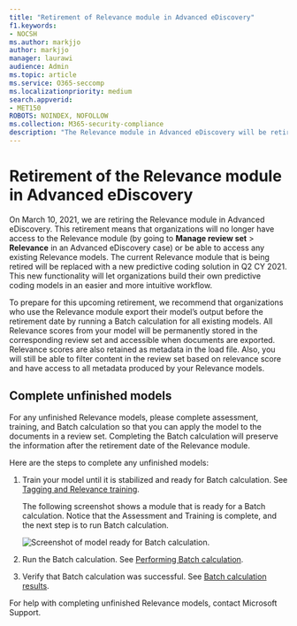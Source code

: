 ```yaml
---
title: "Retirement of Relevance module in Advanced eDiscovery"
f1.keywords:
- NOCSH
ms.author: markjjo
author: markjjo
manager: laurawi
audience: Admin
ms.topic: article
ms.service: O365-seccomp
ms.localizationpriority: medium
search.appverid: 
- MET150
ROBOTS: NOINDEX, NOFOLLOW
ms.collection: M365-security-compliance
description: "The Relevance module in Advanced eDiscovery will be retired on March 10, 2021. This article explains what to do before Relevance is retired. Specifically, finishing any unfinished models by running Batch calculation so that you can retain the metadata from the model."
---
```


# Retirement of the Relevance module in Advanced eDiscovery

On March 10, 2021, we are retiring the Relevance module in Advanced eDiscovery. This retirement means that organizations will no longer have access to the Relevance module (by going to **Manage review set** > **Relevance** in an Advanced eDiscovery case) or be able to access any existing Relevance models. The current Relevance module that is being retired will be replaced with a new predictive coding solution in Q2 CY 2021. This new functionality will let organizations build their own predictive coding models in an easier and more intuitive workflow.

To prepare for this upcoming retirement, we recommend that organizations who use the Relevance module export their model’s output before the retirement date by running a Batch calculation for all existing models. All Relevance scores from your model will be permanently stored in the corresponding review set and accessible when documents are exported. Relevance scores are also retained as metadata in the load file. Also, you will still be able to filter content in the review set based on relevance score and have access to all metadata produced by your Relevance models.

## Complete unfinished models

For any unfinished Relevance models, please complete assessment, training, and Batch calculation so that you can apply the model to the documents in a review set. Completing the Batch calculation will preserve the information after the retirement date of the Relevance module.

Here are the steps to complete any unfinished models:

1. Train your model until it is stabilized and ready for Batch calculation. See [Tagging and Relevance training](tagging-and-relevance-training-in-advanced-ediscovery.md).

   The following screenshot shows a module that is ready for a Batch calculation. Notice that the Assessment and Training is complete, and the next step is to run Batch calculation.

   ![Screenshot of model ready for Batch calculation.](../media/ReadyForBatchCalculation.png)

2. Run the Batch calculation. See [Performing Batch calculation](track-relevance-analysis-in-advanced-ediscovery.md#performing-batch-calculation).

3. Verify that Batch calculation was successful. See [Batch calculation results](track-relevance-analysis-in-advanced-ediscovery.md#batch-calculation-results).

For help with completing unfinished Relevance models, contact Microsoft Support.
